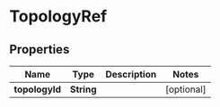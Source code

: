 
# TopologyRef

## Properties
Name | Type | Description | Notes
------------ | ------------- | ------------- | -------------
**topologyId** | **String** |  |  [optional]



